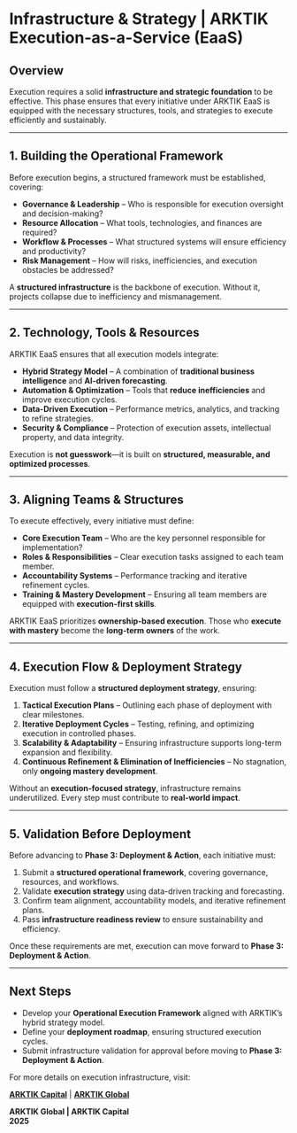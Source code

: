 # Infrastructure & Strategy | ARKTIK Execution-as-a-Service (EaaS)  

## **Overview**  
Execution requires a solid **infrastructure and strategic foundation** to be effective. This phase ensures that every initiative under ARKTIK EaaS is equipped with the necessary structures, tools, and strategies to execute efficiently and sustainably.  

---  

## **1. Building the Operational Framework**  

Before execution begins, a structured framework must be established, covering:  

- **Governance & Leadership** – Who is responsible for execution oversight and decision-making?  
- **Resource Allocation** – What tools, technologies, and finances are required?  
- **Workflow & Processes** – What structured systems will ensure efficiency and productivity?  
- **Risk Management** – How will risks, inefficiencies, and execution obstacles be addressed?  

A **structured infrastructure** is the backbone of execution. Without it, projects collapse due to inefficiency and mismanagement.  

---  

## **2. Technology, Tools & Resources**  

ARKTIK EaaS ensures that all execution models integrate:  

- **Hybrid Strategy Model** – A combination of **traditional business intelligence** and **AI-driven forecasting**.  
- **Automation & Optimization** – Tools that **reduce inefficiencies** and improve execution cycles.  
- **Data-Driven Execution** – Performance metrics, analytics, and tracking to refine strategies.  
- **Security & Compliance** – Protection of execution assets, intellectual property, and data integrity.  

Execution is **not guesswork**—it is built on **structured, measurable, and optimized processes**.  

---  

## **3. Aligning Teams & Structures**  

To execute effectively, every initiative must define:  

- **Core Execution Team** – Who are the key personnel responsible for implementation?  
- **Roles & Responsibilities** – Clear execution tasks assigned to each team member.  
- **Accountability Systems** – Performance tracking and iterative refinement cycles.  
- **Training & Mastery Development** – Ensuring all team members are equipped with **execution-first skills**.  

ARKTIK EaaS prioritizes **ownership-based execution**. Those who **execute with mastery** become the **long-term owners** of the work.  

---  

## **4. Execution Flow & Deployment Strategy**  

Execution must follow a **structured deployment strategy**, ensuring:  

1. **Tactical Execution Plans** – Outlining each phase of deployment with clear milestones.  
2. **Iterative Deployment Cycles** – Testing, refining, and optimizing execution in controlled phases.  
3. **Scalability & Adaptability** – Ensuring infrastructure supports long-term expansion and flexibility.  
4. **Continuous Refinement & Elimination of Inefficiencies** – No stagnation, only **ongoing mastery development**.  

Without an **execution-focused strategy**, infrastructure remains underutilized. Every step must contribute to **real-world impact**.  

---  

## **5. Validation Before Deployment**  

Before advancing to **Phase 3: Deployment & Action**, each initiative must:  

1. Submit a **structured operational framework**, covering governance, resources, and workflows.  
2. Validate **execution strategy** using data-driven tracking and forecasting.  
3. Confirm team alignment, accountability models, and iterative refinement plans.  
4. Pass **infrastructure readiness review** to ensure sustainability and efficiency.  

Once these requirements are met, execution can move forward to **Phase 3: Deployment & Action**.  

---  

## **Next Steps**  

- Develop your **Operational Execution Framework** aligned with ARKTIK’s hybrid strategy model.  
- Define your **deployment roadmap**, ensuring structured execution cycles.  
- Submit infrastructure validation for approval before moving to **Phase 3: Deployment & Action**.  

For more details on execution infrastructure, visit:  

**[ARKTIK Capital](https://arktikcapital.com)** | **[ARKTIK Global](https://arktikglobal.com)**  

**ARKTIK Global | ARKTIK Capital**  
**2025**  
